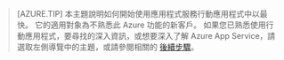 
>[AZURE.TIP] 本主題說明如何開始使用應用程式服務行動應用程式中以最快。 它的適用對象為不熟悉此 Azure 功能的新客戶。 如果您已熟悉使用行動應用程式，要尋找的深入資訊，或想要深入了解 Azure App Service，請選取左側導覽中的主題，或請參閱相關的 [後續步驟](#next-steps)。


